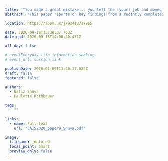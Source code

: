 ```yaml
---
title: '"You made a great mistake... you left the [your] job and moved to Canada": A study on the information experiences of Bangladeshi immigrants in Canada'
abstract: "This paper reports on key findings from a recently completed doctoral study into the transitional information behaviour of Bangladeshi immigrants to Canada. The study uses a mixed method approach including semi-structured interviews (n=60) and surveys (n=205) with Bangladeshi immigrants who arrived in Canada between the years of 1971 and 2017. We discuss the information experience of participants in terms of their personal networks, information sharing fear, and information intelligence."

location: https://zoom.us/j/92418717965

date: 2020-09-18T13:30:37.763Z
date_end: 2020-09-18T14:00:40.471Z

all_day: false

# eventEveryday life information seeking
# event_url: session-link

publishDate: 2020-01-09T13:30:37.825Z
draft: false
featured: false

authors:
  - Nafiz Shuva
  - Paulette Rothbauer

tags:
  - ""

links:
  - name: Full-text
    url: "CAIS2020_paper9_Shuva.pdf"

image:
  filename: featured
  focal_point: Smart
  preview_only: false
---
```

